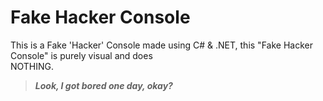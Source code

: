 # Fake Hacker Console
 This is a Fake 'Hacker' Console made using C# &amp; .NET, this "Fake Hacker Console" is purely visual and does   
 NOTHING. 


>***Look, I got bored one day, okay?***

